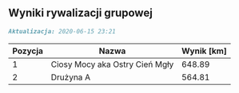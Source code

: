## Wyniki rywalizacji grupowej

```markdown
Aktualizacja: 2020-06-15 23:21
```

Pozycja | Nazwa | Wynik [km] |
------------ | -------------  | -------------
 1 |Ciosy Mocy aka Ostry Cień Mgły | 648.89 
 2 |Drużyna A | 564.81